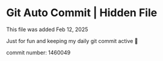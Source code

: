 # Git Auto Commit | Hidden File

This file was added Feb 12, 2025

Just for fun and keeping my daily git commit active 🤪

commit number: 1460049
